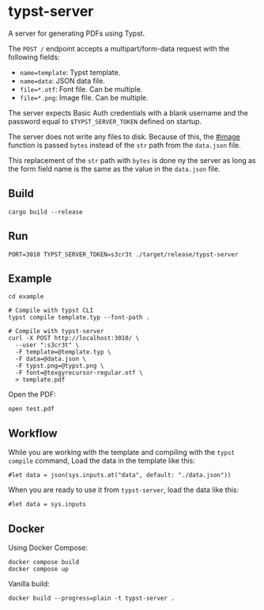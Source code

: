 # typst-server

A server for generating PDFs using Typst.

The `POST /` endpoint accepts a multipart/form-data request with the following fields:

- `name=template`: Typst template.
- `name=data`: JSON data file.
- `file=*.otf`: Font file. Can be multiple.
- `file=*.png`: Image file. Can be multiple.

The server expects Basic Auth credentials with a blank username
and the password equal to `$TYPST_SERVER_TOKEN` defined on startup.

The server does not write any files to disk.
Because of this, the [#image](https://typst.app/docs/reference/visualize/image/) function
is passed `bytes` instead of the `str` path from the `data.json` file.

This replacement of the `str` path with `bytes` is done ny the server
as long as the form field name is the same as the value in the `data.json` file.

## Build

    cargo build --release

## Run

    PORT=3010 TYPST_SERVER_TOKEN=s3cr3t ./target/release/typst-server

## Example

    cd example

    # Compile with typst CLI
    typst compile template.typ --font-path .

    # Compile with typst-server
    curl -X POST http://localhost:3010/ \
      --user ":s3cr3t" \
      -F template=@template.typ \
      -F data=@data.json \
      -F typst.png=@typst.png \
      -F font=@texgyrecursor-regular.otf \
      > template.pdf

Open the PDF:

    open test.pdf

## Workflow

While you are working with the template and compiling with the `typst compile` command,
Load the data in the template like this:

```typ
#let data = json(sys.inputs.at("data", default: "./data.json"))
```

When you are ready to use it from `typst-server`, load the data like this:

```typ
#let data = sys.inputs
```

## Docker

Using Docker Compose:

    docker compose build
    docker compose up

Vanilla build:

    docker build --progress=plain -t typst-server .

